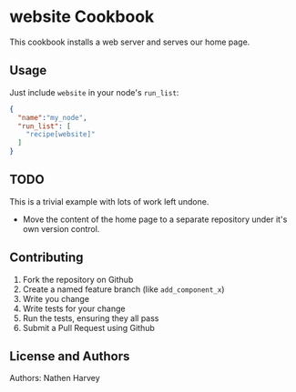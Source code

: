 website Cookbook
================
This cookbook installs a web server and serves our home page.

Usage
-----
Just include `website` in your node's `run_list`:

```json
{
  "name":"my_node",
  "run_list": [
    "recipe[website]"
  ]
}
```

TODO
----
This is a trivial example with lots of work left undone.

* Move the content of the home page to a separate repository 
under it's own version control.

Contributing
------------
1. Fork the repository on Github
2. Create a named feature branch (like `add_component_x`)
3. Write you change
4. Write tests for your change
5. Run the tests, ensuring they all pass
6. Submit a Pull Request using Github

License and Authors
-------------------
Authors: Nathen Harvey
